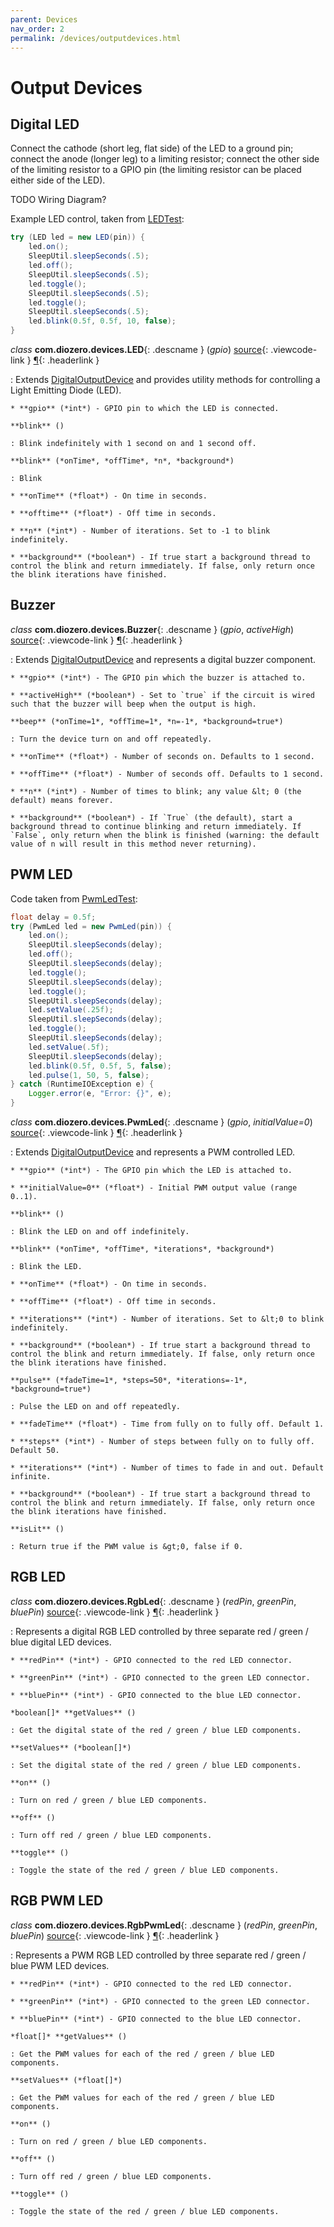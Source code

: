 ```yaml
---
parent: Devices
nav_order: 2
permalink: /devices/outputdevices.html
---
```


# Output Devices

## Digital LED

Connect the cathode (short leg, flat side) of the LED to a ground pin; connect the anode (longer leg) to a limiting resistor; connect the other side of the limiting resistor to a GPIO pin (the limiting resistor can be placed either side of the LED).

TODO Wiring Diagram?

Example LED control, taken from [LEDTest](https://github.com/mattjlewis/diozero/blob/master/diozero-sampleapps/src/main/java/com/diozero/sampleapps/LEDTest.java):

```java
try (LED led = new LED(pin)) {
	led.on();
	SleepUtil.sleepSeconds(.5);
	led.off();
	SleepUtil.sleepSeconds(.5);
	led.toggle();
	SleepUtil.sleepSeconds(.5);
	led.toggle();
	SleepUtil.sleepSeconds(.5);
	led.blink(0.5f, 0.5f, 10, false);
}
```

*class* **com.diozero.devices.LED**{: .descname } (*gpio*) [source](https://github.com/mattjlewis/diozero/blob/master/diozero-core/src/main/java/com/diozero/devices/LED.java){: .viewcode-link } [&para;](OutputDevices.md#led "Permalink to this definition"){: .headerlink }

: Extends [DigitalOutputDevice](API.md#digitaloutputdevice) and provides utility methods for controlling a Light Emitting Diode (LED).
    
    * **gpio** (*int*) - GPIO pin to which the LED is connected.

    **blink** ()

    : Blink indefinitely with 1 second on and 1 second off.
    
    **blink** (*onTime*, *offTime*, *n*, *background*)
    
    : Blink
    
    * **onTime** (*float*) - On time in seconds.
    
    * **offtime** (*float*) - Off time in seconds.
    
    * **n** (*int*) - Number of iterations. Set to -1 to blink indefinitely.
    
    * **background** (*boolean*) - If true start a background thread to control the blink and return immediately. If false, only return once the blink iterations have finished.


## Buzzer

*class* **com.diozero.devices.Buzzer**{: .descname } (*gpio*, *activeHigh*) [source](https://github.com/mattjlewis/diozero/blob/master/diozero-core/src/main/java/com/diozero/devices/Buzzer.java){: .viewcode-link } [&para;](OutputDevices.md#buzzer "Permalink to this definition"){: .headerlink }

: Extends [DigitalOutputDevice](API.md#digitaloutputdevice) and represents a digital buzzer component.
    
    * **gpio** (*int*) - The GPIO pin which the buzzer is attached to.
    
    * **activeHigh** (*boolean*) - Set to `true` if the circuit is wired such that the buzzer will beep when the output is high.
    
    **beep** (*onTime=1*, *offTime=1*, *n=-1*, *background=true*)
    
    : Turn the device turn on and off repeatedly.
    
    * **onTime** (*float*) - Number of seconds on. Defaults to 1 second.
    
    * **offTime** (*float*) - Number of seconds off. Defaults to 1 second.
    
    * **n** (*int*) - Number of times to blink; any value &lt; 0 (the default) means forever.
    
    * **background** (*boolean*) - If `True` (the default), start a background thread to continue blinking and return immediately. If `False`, only return when the blink is finished (warning: the default value of n will result in this method never returning).


## PWM LED

Code taken from [PwmLedTest](https://github.com/mattjlewis/diozero/blob/master/diozero-sampleapps/src/main/java/com/diozero/sampleapps/PwmLedTest.java):

```java
float delay = 0.5f;
try (PwmLed led = new PwmLed(pin)) {
	led.on();
	SleepUtil.sleepSeconds(delay);
	led.off();
	SleepUtil.sleepSeconds(delay);
	led.toggle();
	SleepUtil.sleepSeconds(delay);
	led.toggle();
	SleepUtil.sleepSeconds(delay);
	led.setValue(.25f);
	SleepUtil.sleepSeconds(delay);
	led.toggle();
	SleepUtil.sleepSeconds(delay);
	led.setValue(.5f);
	SleepUtil.sleepSeconds(delay);
	led.blink(0.5f, 0.5f, 5, false);
	led.pulse(1, 50, 5, false);
} catch (RuntimeIOException e) {
	Logger.error(e, "Error: {}", e);
}
```

*class* **com.diozero.devices.PwmLed**{: .descname } (*gpio*, *initialValue=0*) [source](https://github.com/mattjlewis/diozero/blob/master/diozero-core/src/main/java/com/diozero/devices/PwmLed.java){: .viewcode-link } [&para;](OutputDevices.md#pwm-led "Permalink to this definition"){: .headerlink }

: Extends [DigitalOutputDevice](API.md#digitaloutputdevice) and represents a PWM controlled LED.
    
    * **gpio** (*int*) - The GPIO pin which the LED is attached to.
    
    * **initialValue=0** (*float*) - Initial PWM output value (range 0..1).
    
    **blink** ()
    
    : Blink the LED on and off indefinitely.
    
    **blink** (*onTime*, *offTime*, *iterations*, *background*)
    
    : Blink the LED.
    
    * **onTime** (*float*) - On time in seconds.
    
    * **offTime** (*float*) - Off time in seconds.
    
    * **iterations** (*int*) - Number of iterations. Set to &lt;0 to blink indefinitely.
    
    * **background** (*boolean*) - If true start a background thread to control the blink and return immediately. If false, only return once the blink iterations have finished.

    **pulse** (*fadeTime=1*, *steps=50*, *iterations=-1*, *background=true*)
    
    : Pulse the LED on and off repeatedly.
    
    * **fadeTime** (*float*) - Time from fully on to fully off. Default 1.
    
    * **steps** (*int*) - Number of steps between fully on to fully off. Default 50.
    
    * **iterations** (*int*) - Number of times to fade in and out. Default infinite.
    
    * **background** (*boolean*) - If true start a background thread to control the blink and return immediately. If false, only return once the blink iterations have finished.

    **isLit** ()
    
    : Return true if the PWM value is &gt;0, false if 0.


## RGB LED

*class* **com.diozero.devices.RgbLed**{: .descname } (*redPin*, *greenPin*, *bluePin*) [source](https://github.com/mattjlewis/diozero/blob/master/diozero-core/src/main/java/com/diozero/devices/RgbLed.java){: .viewcode-link } [&para;](OutputDevices.md#rgb-led "Permalink to this definition"){: .headerlink }

: Represents a digital RGB LED controlled by three separate red / green / blue digital LED devices.

    * **redPin** (*int*) - GPIO connected to the red LED connector.
    
    * **greenPin** (*int*) - GPIO connected to the green LED connector.
    
    * **bluePin** (*int*) - GPIO connected to the blue LED connector.
    
    *boolean[]* **getValues** ()
    
    : Get the digital state of the red / green / blue LED components.
    
    **setValues** (*boolean[]*)
    
    : Set the digital state of the red / green / blue LED components.
    
    **on** ()
    
    : Turn on red / green / blue LED components.
    
    **off** ()
    
    : Turn off red / green / blue LED components.
    
    **toggle** ()
    
    : Toggle the state of the red / green / blue LED components.
    

## RGB PWM LED

*class* **com.diozero.devices.RgbPwmLed**{: .descname } (*redPin*, *greenPin*, *bluePin*) [source](https://github.com/mattjlewis/diozero/blob/master/diozero-core/src/main/java/com/diozero/devices/RgbPwmLed.java){: .viewcode-link } [&para;](OutputDevices.md#rgb-pwm-led "Permalink to this definition"){: .headerlink }

: Represents a PWM RGB LED controlled by three separate red / green / blue PWM LED devices.

    * **redPin** (*int*) - GPIO connected to the red LED connector.
    
    * **greenPin** (*int*) - GPIO connected to the green LED connector.
    
    * **bluePin** (*int*) - GPIO connected to the blue LED connector.
    
    *float[]* **getValues** ()
    
    : Get the PWM values for each of the red / green / blue LED components.
    
    **setValues** (*float[]*)
    
    : Get the PWM values for each of the red / green / blue LED components.
    
    **on** ()
    
    : Turn on red / green / blue LED components.
    
    **off** ()
    
    : Turn off red / green / blue LED components.
    
    **toggle** ()
    
    : Toggle the state of the red / green / blue LED components.

